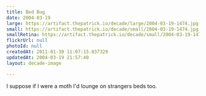 ```yaml
---
title: Bed Bug
date: 2004-03-19
large: https://artifact.thepatrick.io/decade/large/2004-03-19-1474.jpg
small: https://artifact.thepatrick.io/decade/small/2004-03-19-1474.jpg
smallRetina: https://artifact.thepatrick.io/decade/small/2004-03-19-1474@2x.jpg
flickrUrl: null
photoId: null
createdAt: 2011-01-30 11:07:15.037329
updatedAt: 2004-03-19 21:57:40
layout: decade-image

---
```

I suppose if I were a moth I'd lounge on strangers beds too.
